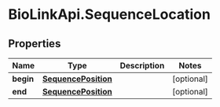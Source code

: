 # BioLinkApi.SequenceLocation

## Properties
Name | Type | Description | Notes
------------ | ------------- | ------------- | -------------
**begin** | [**SequencePosition**](SequencePosition.md) |  | [optional] 
**end** | [**SequencePosition**](SequencePosition.md) |  | [optional] 


